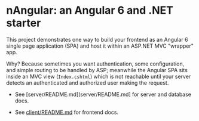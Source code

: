 nAngular: an Angular 6 and .NET starter
=======================================
This project demonstrates one way to build your frontend as an Angular 6
single page application (SPA) and host it within an ASP.NET MVC "wrapper"
app.

Why? Because sometimes you want authentication, some configuration, and
simple routing to be handled by ASP; meanwhile the Angular SPA sits inside
an MVC view (`Index.cshtml`) which is not reachable until your server
detects an authenticated and authorized user making the request.

* See [server/README.md](server/README.md] for server and database docs.

* See [client/README.md](client/README.md) for frontend docs.
